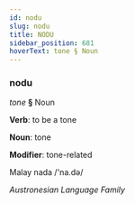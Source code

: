 ```yaml
---
id: nodu
slug: nodu
title: NODU
sidebar_position: 681
hoverText: tone § Noun
---
```


### nodu

*tone* **§** Noun

**Verb**: to be a tone

**Noun**: tone

**Modifier**: tone-related

Malay nada /'na.də/

*Austronesian Language Family*